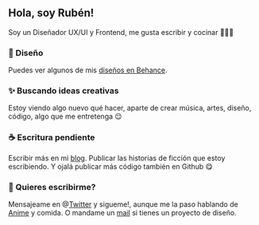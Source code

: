## Hola, soy Rubén!
Soy un Diseñador UX/UI y Frontend, me gusta escribir y cocinar 🧑🏻‍🍳

### 🎨 Diseño
Puedes ver algunos de mis [diseños en Behance](https://www.behance.net/cont3mpoc110).

### :sparkles: Buscando ideas creativas
Estoy viendo algo nuevo qué hacer, aparte de crear música, artes, diseño, código, algo que me entretenga 😌

### :coffee: Escritura pendiente
Escribir más en mi [blog](https://cont3mpo.github.io). Publicar las historias de ficción que estoy escribiendo. Y ojalá publicar más código también en Github 😋

### 💌 Quieres escribirme?
Mensajeame en @[Twitter](https://twitter.com/cont3mpo) y sigueme!, aunque me la paso hablando de [Anime](https://myanimelist.net/animelist/Contempo) y comida. O mandame un [mail](mailto:cont3mpo@gmail.com) si tienes un proyecto de diseño.<br>

